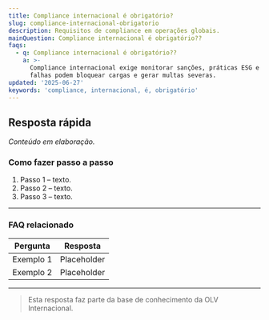 ```yaml
---
title: Compliance internacional é obrigatório?
slug: compliance-internacional-obrigatorio
description: Requisitos de compliance em operações globais.
mainQuestion: Compliance internacional é obrigatório??
faqs:
  - q: Compliance internacional é obrigatório??
    a: >-
      Compliance internacional exige monitorar sanções, práticas ESG e OEA;
      falhas podem bloquear cargas e gerar multas severas.
updated: '2025-06-27'
keywords: 'compliance, internacional, é, obrigatório'
---
```


## Resposta rápida

*Conteúdo em elaboração.*

### Como fazer passo a passo

1. Passo 1 – texto.
2. Passo 2 – texto.
3. Passo 3 – texto.

---

### FAQ relacionado

| Pergunta | Resposta |
| --- | --- |
| Exemplo 1 | Placeholder |
| Exemplo 2 | Placeholder |

---

> Esta resposta faz parte da base de conhecimento da OLV Internacional.
